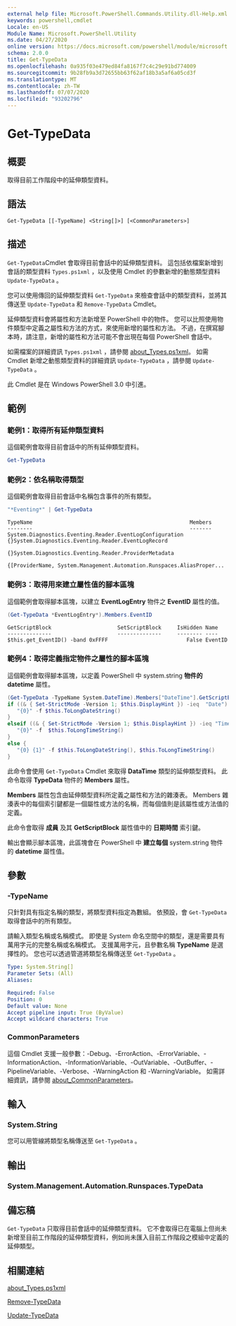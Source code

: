 ```yaml
---
external help file: Microsoft.PowerShell.Commands.Utility.dll-Help.xml
keywords: powershell,cmdlet
Locale: en-US
Module Name: Microsoft.PowerShell.Utility
ms.date: 04/27/2020
online version: https://docs.microsoft.com/powershell/module/microsoft.powershell.utility/get-typedata?view=powershell-7.1&WT.mc_id=ps-gethelp
schema: 2.0.0
title: Get-TypeData
ms.openlocfilehash: 0a935f03e479ed84fa8167f7c4c29e91bd774009
ms.sourcegitcommit: 9b28fb9a3d72655bb63f62af18b3a5af6a05cd3f
ms.translationtype: MT
ms.contentlocale: zh-TW
ms.lasthandoff: 07/07/2020
ms.locfileid: "93202796"
---
```

# Get-TypeData

## 概要
取得目前工作階段中的延伸類型資料。

## 語法

```
Get-TypeData [[-TypeName] <String[]>] [<CommonParameters>]
```

## 描述

`Get-TypeData`Cmdlet 會取得目前會話中的延伸類型資料。 這包括依檔案新增到會話的類型資料 `Types.ps1xml` ，以及使用 Cmdlet 的參數新增的動態類型資料 `Update-TypeData` 。

您可以使用傳回的延伸類型資料 `Get-TypeData` 來檢查會話中的類型資料，並將其傳送至 `Update-TypeData` 和 `Remove-TypeData` Cmdlet。

延伸類型資料會將屬性和方法新增至 PowerShell 中的物件。 您可以比照使用物件類型中定義之屬性和方法的方式，來使用新增的屬性和方法。 不過，在撰寫腳本時，請注意，新增的屬性和方法可能不會出現在每個 PowerShell 會話中。

如需檔案的詳細資訊 `Types.ps1xml` ，請參閱 [about_Types.ps1xml](../Microsoft.PowerShell.Core/About/about_Types.ps1xml.md)。 如需 Cmdlet 新增之動態類型資料的詳細資訊 `Update-TypeData` ，請參閱 `Update-TypeData` 。

此 Cmdlet 是在 Windows PowerShell 3.0 中引進。

## 範例

### 範例1：取得所有延伸類型資料

這個範例會取得目前會話中的所有延伸類型資料。

 ```powershell
Get-TypeData
```

### 範例2：依名稱取得類型

這個範例會取得目前會話中名稱包含事件的所有類型。

 ```powershell
"*Eventing*" | Get-TypeData
```

```Output
TypeName                                                  Members
--------                                                  -------
System.Diagnostics.Eventing.Reader.EventLogConfiguration  {}System.Diagnostics.Eventing.Reader.EventLogRecord
                                                          {}System.Diagnostics.Eventing.Reader.ProviderMetadata
                                                          {[ProviderName, System.Management.Automation.Runspaces.AliasProper...
```

### 範例3：取得用來建立屬性值的腳本區塊

這個範例會取得腳本區塊，以建立 **EventLogEntry** 物件之 **EventID** 屬性的值。

 ```powershell
(Get-TypeData *EventLogEntry*).Members.EventID
```

```Output
GetScriptBlock                     SetScriptBlock     IsHidden Name
--------------                     --------------     -------- ----
$this.get_EventID() -band 0xFFFF                         False EventID
```

### 範例4：取得定義指定物件之屬性的腳本區塊

這個範例會取得腳本區塊，以定義 PowerShell 中 system.string **物件的** **datetime** 屬性。

 ```powershell
(Get-TypeData -TypeName System.DateTime).Members["DateTime"].GetScriptBlock
if ((& { Set-StrictMode -Version 1; $this.DisplayHint }) -ieq  "Date") {
    "{0}" -f $this.ToLongDateString()
}
elseif ((& { Set-StrictMode -Version 1; $this.DisplayHint }) -ieq "Time") {
    "{0}" -f  $this.ToLongTimeString()
}
else {
    "{0} {1}" -f $this.ToLongDateString(), $this.ToLongTimeString()
}
```

此命令會使用 `Get-TypeData` Cmdlet 來取得 **DataTime** 類型的延伸類型資料。 此命令取得 **TypeData** 物件的 **Members** 屬性。

**Members** 屬性包含由延伸類型資料所定義之屬性和方法的雜湊表。 Members 雜湊表中的每個索引鍵都是一個屬性或方法的名稱，而每個值則是該屬性或方法值的定義。

此命令會取得 **成員** 及其 **GetScriptBlock** 屬性值中的 **日期時間** 索引鍵。

輸出會顯示腳本區塊，此區塊會在 PowerShell 中 **建立每個** system.string 物件的 **datetime** 屬性值。

## 參數

### -TypeName

只針對具有指定名稱的類型，將類型資料指定為數組。 依預設，會 `Get-TypeData` 取得會話中的所有類型。

請輸入類型名稱或名稱模式。 即使是 System 命名空間中的類型，還是需要具有萬用字元的完整名稱或名稱模式。 支援萬用字元，且參數名稱 **TypeName** 是選擇性的。 您也可以透過管道將類型名稱傳送至 `Get-TypeData` 。

```yaml
Type: System.String[]
Parameter Sets: (All)
Aliases:

Required: False
Position: 0
Default value: None
Accept pipeline input: True (ByValue)
Accept wildcard characters: True
```

### CommonParameters

這個 Cmdlet 支援一般參數：-Debug、-ErrorAction、-ErrorVariable、-InformationAction、-InformationVariable、-OutVariable、-OutBuffer、-PipelineVariable、-Verbose、-WarningAction 和 -WarningVariable。 如需詳細資訊，請參閱 [about_CommonParameters](https://go.microsoft.com/fwlink/?LinkID=113216)。

## 輸入

### System.String

您可以用管線將類型名稱傳送至 `Get-TypeData` 。

## 輸出

### System.Management.Automation.Runspaces.TypeData

## 備忘稿

`Get-TypeData` 只取得目前會話中的延伸類型資料。 它不會取得已在電腦上但尚未新增至目前工作階段的延伸類型資料，例如尚未匯入目前工作階段之模組中定義的延伸類型。

## 相關連結

[about_Types.ps1xml](../Microsoft.PowerShell.Core/About/about_Types.ps1xml.md)

[Remove-TypeData](Remove-TypeData.md)

[Update-TypeData](Update-TypeData.md)


